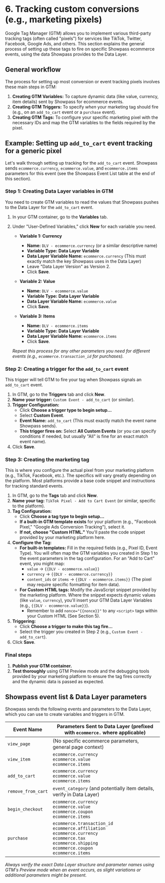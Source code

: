 # 6. Tracking custom conversions (e.g., marketing pixels)

Google Tag Manager (GTM) allows you to implement various third-party tracking tags (often called "pixels") for services like TikTok, Twitter, Facebook, Google Ads, and others. This section explains the general process of setting up these tags to fire on specific Showpass ecommerce events, using the data Showpass provides to the Data Layer.

## General workflow

The process for setting up most conversion or event tracking pixels involves these main steps in GTM:

1.  **Creating GTM Variables:** To capture dynamic data (like value, currency, item details) sent by Showpass for ecommerce events.
2.  **Creating GTM Triggers:** To specify _when_ your marketing tag should fire (e.g., on an `add_to_cart` event or a `purchase` event).
3.  **Creating GTM Tags:** To configure your specific marketing pixel with the necessary IDs and map the GTM variables to the fields required by the pixel.

## Example: Setting up `add_to_cart` event tracking for a generic pixel

Let's walk through setting up tracking for the `add_to_cart` event. Showpass sends `ecommerce.currency`, `ecommerce.value`, and `ecommerce.items` parameters for this event (see the Showpass Event List table at the end of this section).

### Step 1: Creating Data Layer variables in GTM

You need to create GTM variables to read the values that Showpass pushes to the Data Layer for the `add_to_cart` event.

1.  In your GTM container, go to the **Variables** tab.
2.  Under "User-Defined Variables," click **New** for each variable you need.

    - **Variable 1: Currency**

      - **Name:** `DLV - ecommerce.currency` (or a similar descriptive name)
      - **Variable Type:** **Data Layer Variable**
      - **Data Layer Variable Name:** `ecommerce.currency` (This must exactly match the key Showpass uses in the Data Layer)
      - Leave "Data Layer Version" as Version 2.
      - Click **Save**.

    - **Variable 2: Value**

      - **Name:** `DLV - ecommerce.value`
      - **Variable Type:** **Data Layer Variable**
      - **Data Layer Variable Name:** `ecommerce.value`
      - Click **Save**.

    - **Variable 3: Items**
      - **Name:** `DLV - ecommerce.items`
      - **Variable Type:** **Data Layer Variable**
      - **Data Layer Variable Name:** `ecommerce.items`
      - Click **Save**.

    _Repeat this process for any other parameters you need for different events (e.g., `ecommerce.transaction_id` for purchases)._

### Step 2: Creating a trigger for the `add_to_cart` event

This trigger will tell GTM to fire your tag when Showpass signals an `add_to_cart` event.

1.  In GTM, go to the **Triggers** tab and click **New**.
2.  **Name your trigger:** `Custom Event - add_to_cart` (or similar).
3.  **Trigger Configuration:**
    - Click **Choose a trigger type to begin setup...**
    - Select **Custom Event**.
    - **Event Name:** `add_to_cart` (This must exactly match the event name Showpass sends).
    - **This trigger fires on:** Select **All Custom Events** (or you can specify conditions if needed, but usually "All" is fine for an exact match event name).
4.  Click **Save**.

### Step 3: Creating the marketing tag

This is where you configure the actual pixel from your marketing platform (e.g., TikTok, Facebook, etc.). The specifics will vary greatly depending on the platform. Most platforms provide a base code snippet and instructions for tracking standard events.

1.  In GTM, go to the **Tags** tab and click **New**.
2.  **Name your tag:** `TikTok Pixel - Add to Cart Event` (or similar, specific to the platform).
3.  **Tag Configuration:**
    - Click **Choose a tag type to begin setup...**
    - **If a built-in GTM template exists** for your platform (e.g., "Facebook Pixel," "Google Ads Conversion Tracking"), select it.
    - **If not, choose "Custom HTML."** You'll paste the code snippet provided by your marketing platform here.
4.  **Configure the Tag:**
    - **For built-in templates:** Fill in the required fields (e.g., Pixel ID, Event Type). You will often map the GTM variables you created in Step 1 to the event parameters in the tag configuration. For an "Add to Cart" event, you might map:
      - `value` -> `{{DLV - ecommerce.value}}`
      - `currency` -> `{{DLV - ecommerce.currency}}`
      - `content_ids` or `items` -> `{{DLV - ecommerce.items}}` (The pixel may require specific formatting for item data).
    - **For Custom HTML tags:** Modify the JavaScript snippet provided by the marketing platform. Where the snippet expects dynamic values (like `value`, `currency`), you'll insert your GTM Data Layer Variables (e.g., `{{DLV - ecommerce.value}}`).
      - Remember to add `nonce="{{nonce}}"` to any `<script>` tags within your Custom HTML (See Section 5).
5.  **Triggering:**
    - Click **Choose a trigger to make this tag fire...**
    - Select the trigger you created in Step 2 (e.g., `Custom Event - add_to_cart`).
6.  Click **Save**.

### Final steps

1.  **Publish your GTM container.**
2.  **Test thoroughly** using GTM Preview mode and the debugging tools provided by your marketing platform to ensure the tag fires correctly and the dynamic data is passed as expected.

## Showpass event list & Data Layer parameters

Showpass sends the following events and parameters to the Data Layer, which you can use to create variables and triggers in GTM.

| Event Name         | Parameters Sent to Data Layer (prefixed with `ecommerce.` where applicable)                                                                                         |
| ------------------ | ------------------------------------------------------------------------------------------------------------------------------------------------------------------- |
| `view_page`        | (No specific ecommerce parameters, general page context)                                                                                                            |
| `view_item`        | `ecommerce.currency`<br>`ecommerce.value`<br>`ecommerce.items`                                                                                                      |
| `add_to_cart`      | `ecommerce.currency`<br>`ecommerce.value`<br>`ecommerce.items`                                                                                                      |
| `remove_from_cart` | `event_category` (and potentially item details, verify in Data Layer)                                                                                               |
| `begin_checkout`   | `ecommerce.currency`<br>`ecommerce.value`<br>`ecommerce.coupon`<br>`ecommerce.items`                                                                                |
| `purchase`         | `ecommerce.transaction_id`<br>`ecommerce.affiliation`<br>`ecommerce.currency`<br>`ecommerce.tax`<br>`ecommerce.shipping`<br>`ecommerce.coupon`<br>`ecommerce.items` |

_Always verify the exact Data Layer structure and parameter names using GTM's Preview mode when an event occurs, as slight variations or additional parameters might be present._
